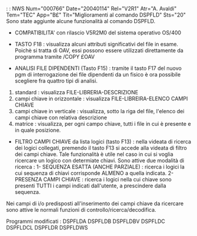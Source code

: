  :  : NWS Num="000766" Date="20040114" Rel="V2R1" Atr="A. Avaldi" Tem="TEC" App="B£" Tit="Miglioramenti al comando DSPFLD" Sts="20"
Sono state aggiunte alcune funzionalità al comando DSPFLD.

- COMPATIBILITA' con rilascio V5R2M0 del sistema operativo OS/400

- TASTO F18 :  visualizza alcuni attributi significativi del file in esame. Poichè si tratta di OAV,
essi possono essere utilizzati direttamente da programma tramite /COPY £OAV 
- ANALISI FILE DIPENDENTI (Tasto F15) :  tramite il tasto F17 del nuovo pgm di interrogazione dei file
dipendenti da un fisico è ora possibile scegliere fra quattro tipi di analisi.
1) standard :  visualizza FILE-LIBRERIA-DESCRIZIONE
2) campi chiave in orizzontale :  visualizza FILE-LIBREIRA-ELENCO CAMPI CHIAVE
3) campi chiave in verticale :  visualizza, sotto la riga del file, l'elenco dei campi chiave con
relativa descrizione
4) matrice :  visualizza, per ogni campo chiave, tutti i file in cui è presente e in quale posizione.

- FILTRO CAMPI CHIAVE da lista logici (tasto F13) :  nella videata di ricerca dei logici collegati,
premendo il tasto F13 si accede alla videata di filtro dei campi chiave. Tale funzionalità è utile
nel caso in cui si voglia ricercare un logico con determiate chiavi. Sono attive due modalità di ricerca : 
  1- SEQUENZA ESATTA (ANCHE PARZIALE) :  ricerca i logici la cui sequenza di chiavi corrisponde ALMENO
a quella indicata.
  2- PRESENZA CAMPI CHIAVE :  ricerca i logici nella cui chiave sono presenti TUTTI i campi indicati
dall'utente, a prescindere dalla sequenza.

Nei campi di i/o predisposti all'inserimento dei campi chiave da ricercare sono attive le normali funzioni di controllo/ricerca/decodifica.

Programmi modificati : 
DSPFLDA
DSPFLDB
DSPFLDBV
DSPFLDC
DSPFLDCL
DSPFLDR
DSPFLDWS
